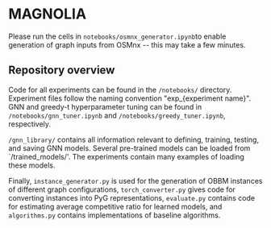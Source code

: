 # MAGNOLIA

Please run the cells in `notebooks/osmnx_generator.ipynb`to enable generation 
of graph inputs from OSMnx -- this may take a few minutes.

## Repository overview

Code for all experiments can be found in the `/notebooks/` directory. Experiment 
files follow the naming convention "exp_{experiment name}". GNN and greedy-t 
hyperparameter tuning can be found in `/notebooks/gnn_tuner.ipynb` and 
`/notebooks/greedy_tuner.ipynb`, respectively.

`/gnn_library/` contains all information relevant to defining, training, testing,
and saving GNN models. Several pre-trained models can be loaded from
`/trained_models/'. The experiments contain many examples of loading
these models.

Finally, `instance_generator.py` is used for the generation of OBBM instances
of different graph configurations, `torch_converter.py` gives code for
converting instances into PyG representations, `evaluate.py` contains code
for estimating average competitive ratio for learned models, and `algorithms.py`
contains implementations of baseline algorithms.
